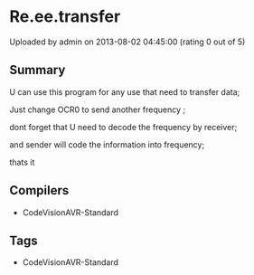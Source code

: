 # Re.ee.transfer

Uploaded by admin on 2013-08-02 04:45:00 (rating 0 out of 5)

## Summary

U can use this program for any use that need to transfer data;  

Just change OCR0 to send another frequency ;  

dont forget that U need to decode the frequency by receiver;  

and sender will code the information into frequency;  

thats it

## Compilers

- CodeVisionAVR-Standard

## Tags

- CodeVisionAVR-Standard
